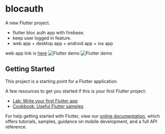 # blocauth

A new Flutter project.
- flutter bloc auth app with firebase.
- keep user logged in feature.
- web app + desktop app + android app + ios app

web app link is [here](https://flutterblocfirebaseauth.netlify.app)
![Flutter demo]()
![Flutter demo]()
## Getting Started

This project is a starting point for a Flutter application.

A few resources to get you started if this is your first Flutter project:

- [Lab: Write your first Flutter app](https://flutter.dev/docs/get-started/codelab)
- [Cookbook: Useful Flutter samples](https://flutter.dev/docs/cookbook)

For help getting started with Flutter, view our
[online documentation](https://flutter.dev/docs), which offers tutorials,
samples, guidance on mobile development, and a full API reference.
